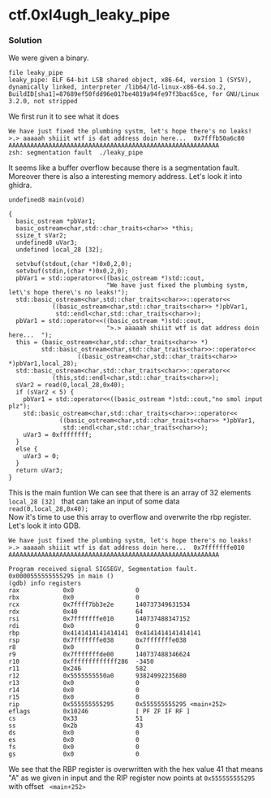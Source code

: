 # ctf.0xl4ugh_leaky_pipe

### Solution
We were given a binary.
```
file leaky_pipe
leaky_pipe: ELF 64-bit LSB shared object, x86-64, version 1 (SYSV), dynamically linked, interpreter /lib64/ld-linux-x86-64.so.2, BuildID[sha1]=87689ef50fdd96e017be4819a94fe97f3bac65ce, for GNU/Linux 3.2.0, not stripped
```
We first run it to see what it does
```
We have just fixed the plumbing systm, let's hope there's no leaks!
>.> aaaaah shiiit wtf is dat address doin here...  0x7fffb50a6c80
AAAAAAAAAAAAAAAAAAAAAAAAAAAAAAAAAAAAAAAAAAAAAAAAAAAAAAAAAA
zsh: segmentation fault  ./leaky_pipe
```
It seems like a buffer overflow because there is a segmentation fault. Moreover there is also a interesting memory address. Let's look it into ghidra.
```
undefined8 main(void)

{
  basic_ostream *pbVar1;
  basic_ostream<char,std::char_traits<char>> *this;
  ssize_t sVar2;
  undefined8 uVar3;
  undefined local_28 [32];
  
  setvbuf(stdout,(char *)0x0,2,0);
  setvbuf(stdin,(char *)0x0,2,0);
  pbVar1 = std::operator<<((basic_ostream *)std::cout,
                           "We have just fixed the plumbing systm, let\'s hope there\'s no leaks!");
  std::basic_ostream<char,std::char_traits<char>>::operator<<
            ((basic_ostream<char,std::char_traits<char>> *)pbVar1,
             std::endl<char,std::char_traits<char>>);
  pbVar1 = std::operator<<((basic_ostream *)std::cout,
                           ">.> aaaaah shiiit wtf is dat address doin here...  ");
  this = (basic_ostream<char,std::char_traits<char>> *)
         std::basic_ostream<char,std::char_traits<char>>::operator<<
                   ((basic_ostream<char,std::char_traits<char>> *)pbVar1,local_28);
  std::basic_ostream<char,std::char_traits<char>>::operator<<
            (this,std::endl<char,std::char_traits<char>>);
  sVar2 = read(0,local_28,0x40);
  if (sVar2 < 5) {
    pbVar1 = std::operator<<((basic_ostream *)std::cout,"no smol input plz");
    std::basic_ostream<char,std::char_traits<char>>::operator<<
              ((basic_ostream<char,std::char_traits<char>> *)pbVar1,
               std::endl<char,std::char_traits<char>>);
    uVar3 = 0xffffffff;
  }
  else {
    uVar3 = 0;
  }
  return uVar3;
}
```
This is the main funtion 
We can see that there is an array of 32 elements <code> local_28 [32] </code> that can take an input of some data <code> read(0,local_28,0x40); </code> <br>
Now it's time to use this array to overflow and overwrite the rbp register.
Let's look it into GDB.
```
We have just fixed the plumbing systm, let's hope there's no leaks!
>.> aaaaah shiiit wtf is dat address doin here...  0x7fffffffe010
AAAAAAAAAAAAAAAAAAAAAAAAAAAAAAAAAAAAAAAAAAAAAAAAAAAAAAAAAA

Program received signal SIGSEGV, Segmentation fault.
0x0000555555555295 in main ()
(gdb) info registers
rax            0x0                 0
rbx            0x0                 0
rcx            0x7ffff7bb3e2e      140737349631534
rdx            0x40                64
rsi            0x7fffffffe010      140737488347152
rdi            0x0                 0
rbp            0x4141414141414141  0x4141414141414141
rsp            0x7fffffffe038      0x7fffffffe038
r8             0x0                 0
r9             0x7fffffffde00      140737488346624
r10            0xfffffffffffff286  -3450
r11            0x246               582
r12            0x5555555550a0      93824992235680
r13            0x0                 0
r14            0x0                 0
r15            0x0                 0
rip            0x555555555295      0x555555555295 <main+252>
eflags         0x10246             [ PF ZF IF RF ]
cs             0x33                51
ss             0x2b                43
ds             0x0                 0
es             0x0                 0
fs             0x0                 0
gs             0x0                 0
```
We see that the RBP register is overwritten with the hex value 41 that means "A" as we given in input and the RIP register now points at <code>0x555555555295</code> with offset <code> <main+252> </code> <br>
